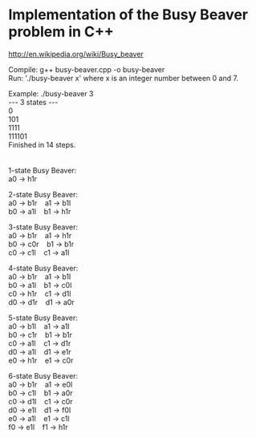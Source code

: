 # Implementation of the Busy Beaver problem in C++

http://en.wikipedia.org/wiki/Busy_beaver

Compile: g++ busy-beaver.cpp -o busy-beaver<br>
Run: './busy-beaver x' where x is an integer number between 0 and 7.

Example: ./busy-beaver 3<br>
--- 3 states ---<br>
0<br>
101<br>
1111<br>
111101<br>
Finished in 14 steps.
<br><br><br>
1-state Busy Beaver:<br>
a0 -> h1r

2-state Busy Beaver:<br>
a0 -> b1r&nbsp;&nbsp;&nbsp;&nbsp;a1 -> b1l<br>
b0 -> a1l&nbsp;&nbsp;&nbsp;&nbsp;b1 -> h1r

3-state Busy Beaver:<br>
a0 -> b1r&nbsp;&nbsp;&nbsp;&nbsp;a1 -> h1r<br>
b0 -> c0r&nbsp;&nbsp;&nbsp;&nbsp;b1 -> b1r<br>
c0 -> c1l&nbsp;&nbsp;&nbsp;&nbsp;c1 -> a1l

4-state Busy Beaver:<br>
a0 -> b1r&nbsp;&nbsp;&nbsp;&nbsp;a1 -> b1l<br>
b0 -> a1l&nbsp;&nbsp;&nbsp;&nbsp;b1 -> c0l<br>
c0 -> h1r&nbsp;&nbsp;&nbsp;&nbsp;c1 -> d1l<br>
d0 -> d1r&nbsp;&nbsp;&nbsp;&nbsp;d1 -> a0r

5-state Busy Beaver:<br>
a0 -> b1l&nbsp;&nbsp;&nbsp;&nbsp;a1 -> a1l<br>
b0 -> c1r&nbsp;&nbsp;&nbsp;&nbsp;b1 -> b1r<br>
c0 -> a1l&nbsp;&nbsp;&nbsp;&nbsp;c1 -> d1r<br>
d0 -> a1l&nbsp;&nbsp;&nbsp;&nbsp;d1 -> e1r<br>
e0 -> h1r&nbsp;&nbsp;&nbsp;&nbsp;e1 -> c0r

6-state Busy Beaver:<br>
a0 -> b1r&nbsp;&nbsp;&nbsp;&nbsp;a1 -> e0l<br>
b0 -> c1l&nbsp;&nbsp;&nbsp;&nbsp;b1 -> a0r<br>
c0 -> d1l&nbsp;&nbsp;&nbsp;&nbsp;c1 -> c0r<br>
d0 -> e1l&nbsp;&nbsp;&nbsp;&nbsp;d1 -> f0l<br>
e0 -> a1l&nbsp;&nbsp;&nbsp;&nbsp;e1 -> c1l<br>
f0 -> e1l&nbsp;&nbsp;&nbsp;&nbsp;f1 -> h1r<br>
    